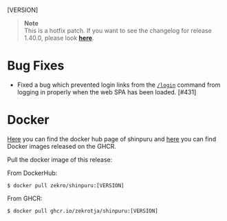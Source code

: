 [VERSION]

> **Note**  
> This is a hotfix patch. If you want to see the changelog for release 1.40.0, please look [**here**](https://github.com/zekroTJA/shinpuru/releases/tag/1.40.0).

# Bug Fixes

- Fixed a bug which prevented login links from the [`/login`](https://github.com/zekroTJA/shinpuru/wiki/Commands#login) command from logging in properly when the web SPA has been loaded. [#431]

# Docker

[Here](https://hub.docker.com/r/zekro/shinpuru) you can find the docker hub page of shinpuru and [here](https://github.com/zekroTJA?tab=packages&repo_name=shinpuru) you can find Docker images released on the GHCR.

Pull the docker image of this release:

From DockerHub:

```
$ docker pull zekro/shinpuru:[VERSION]
```

From GHCR:

```
$ docker pull ghcr.io/zekrotja/shinpuru:[VERSION]
```
